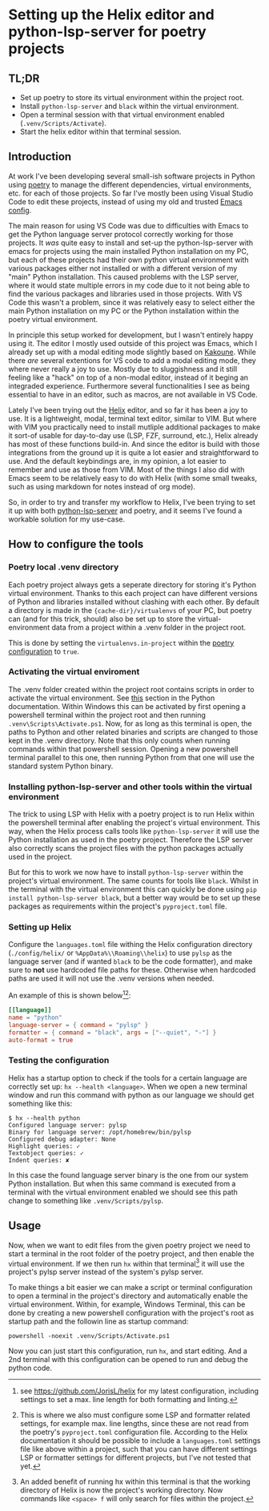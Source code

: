 # Setting up the Helix editor and python-lsp-server for poetry projects

## TL;DR

- Set up poetry to store its virtual environment within the project root.
- Install `python-lsp-server` and `black` within the virtual environment.
- Open a terminal session with that virtual environment enabled
  (`.venv/Scripts/Activate`).
- Start the helix editor within that terminal session.

## Introduction

At work I've been developing several small-ish software projects in Python using
[poetry](https://python-poetry.org) to manage the different dependencies,
virtual environments, etc. for each of those projects. So far I've mostly been
using Visual Studio Code to edit these projects, instead of using my old and
trusted [Emacs config](https://github.com/JorisL/.emacs.d).

The main reason for using VS Code was due to difficulties with Emacs to get the
Python language server protocol correctly working for those projects. It _was_
quite easy to install and set-up the python-lsp-server with emacs for projects
using the main installed Python installation on my PC, but each of these
projects had their own python virtual environment with various packages either
not installed or with a different version of my "main" Python installation. This
caused problems with the LSP server, where it would state multiple errors in my
code due to it not being able to find the various packages and libraries used in
those projects. With VS Code this wasn't a problem, since it was relatively easy
to select either the main Python installation on my PC or the Python
installation within the poetry virtual environment.

In principle this setup worked for development, but I wasn't entirely happy
using it. The editor I mostly used outside of this project was Emacs, which I
already set up with a modal editing mode slightly based on
[Kakoune](https://kakoune.org). While there _are_ several extentions for VS code
to add a modal editing mode, they where never really a joy to use. Mostly due to
sluggishness and it still feeling like a "hack" on top of a non-modal editor,
instead of it beging an integraded experience. Furthermore several
functionalities I see as being essential to have in an editor, such as macros,
are not available in VS Code.

Lately I've been trying out the [Helix](https://helix-editor.com) editor, and so
far it has been a joy to use. It is a lightweight, modal, terminal text editor,
similar to VIM. But where with VIM you practically need to install mutliple
additional packages to make it sort-of usable for day-to-day use (LSP, FZF,
surround, etc.), Helix already has most of these functions build-in. And since
the editor is build with those integrations from the ground up it is quite a lot
easier and straightforward to use. And the default keybindings are, in my
opinion, a lot easier to remember and use as those from VIM. Most of the things
I also did with Emacs seem to be relatively easy to do with Helix (with some
small tweaks, such as using markdown for notes instead of org mode).

So, in order to try and transfer my workflow to Helix, I've been trying to set
it up with both
[python-lsp-server](https://github.com/python-lsp/python-lsp-server) and poetry,
and it seems I've found a workable solution for my use-case.

## How to configure the tools

### Poetry local .venv directory

Each poetry project always gets a seperate directory for storing it's Python
virtual environment. Thanks to this each project can have different versions of
Python and libraries installed without clashing with each other. By default a
directory is made in the `{cache-dir}/virtualenvs` of your PC, but poetry can
(and for this trick, should) also be set up to store the virtual-environment
data from a project within a .venv folder in the project root.

This is done by setting the `virtualenvs.in-project` within the
[poetry configuration](https://python-poetry.org/docs/configuration/#virtualenvsin-project)
to `true`.

### Activating the virtual enviroment

The .venv folder created within the project root contains scripts in order to
activate the virtual environment. See
[this](https://docs.python.org/3/library/venv.html#how-venvs-work) section in
the Python documentation. Within Windows this can be activated by first opening
a powershell terminal within the project root and then running
`.venv\Scripts\Activate.ps1`. Now, for as long as this terminal is open, the
paths to Python and other related binaries and scripts are changed to those kept
in the .venv directory. Note that this only counts when running commands within
that powershell session. Opening a new powershell terminal parallel to this one,
then running Python from that one will use the standard system Python binary.

### Installing python-lsp-server and other tools within the virtual environment

The trick to using LSP with Helix with a poetry project is to run Helix within
the powershell terminal after enabling the project's virtual environment. This
way, when the Helix process calls tools like `python-lsp-server` it will use the
Python installation as used in the poetry project. Therefore the LSP server also
correctly scans the project files with the python packages actually used in the
project.

But for this to work we now have to install `python-lsp-server` within the
project's virtual environment. The same counts for tools like `black`. Whilst in
the terminal with the virtual environment this can quickly be done using
`pip install python-lsp-server black`, but a better way would be to set up these
packages as requirements within the project's `pyproject.toml` file.

### Setting up Helix

Configure the `languages.toml` file withing the Helix configuration directory
(`./config/helix/` or `%AppData%\\Roaming\\helix`) to use `pylsp` as the
language server (and if wanted `black` to be the code formatter), and make sure
to **not** use hardcoded file paths for these. Otherwise when hardcoded paths
are used it will not use the .venv versions when needed.

An example of this is shown below[^1][^2]:

```{.toml .numberLines}
[[language]]
name = "python"
language-server = { command = "pylsp" }
formatter = { command = "black", args = ["--quiet", "-"] }
auto-format = true
```

[^1]: see <https://github.com/JorisL/helix> for my latest configuration,
including settings to set a max. line length for both formatting and linting.

[^2]: This is where we also must configure some LSP and formatter related
settings, for example max. line lengths, since these are not read from the
poetry's `pyproject.toml` configuration file. According to the Helix
documentation it should be possible to include a `languages.toml` settings file
like above within a project, such that you can have different settings LSP or
formatter settings for different projects, but I've not tested that yet.

### Testing the configuration

Helix has a startup option to check if the tools for a certain language are
correctly set up: `hx --health <language>`. When we open a new terminal window
and run this command with python as our language we should get something like
this:

```
$ hx --health python            
Configured language server: pylsp
Binary for language server: /opt/homebrew/bin/pylsp
Configured debug adapter: None
Highlight queries: ✓
Textobject queries: ✓
Indent queries: ✘
```

In this case the found language server binary is the one from our system Python
installation. But when this same command is executed from a terminal with the
virtual environment enabled we should see this path change to something like
`.venv/Scripts/pylsp`.

## Usage

Now, when we want to edit files from the given poetry project we need to start a
terminal in the root folder of the poetry project, and then enable the virtual
environment. If we then run `hx` within that terminal[^3] it will use the
project's pylsp server instead of the system's pylsp server.

[^3]: An added benefit of running hx within this terminal is that the working
directory of Helix is now the project's working directory. Now commands like
`<space> f` will only search for files within the project.

To make things a bit easier we can make a script or terminal configuration to
open a terminal in the project's directory and automatically enable the virtual
environment. Within, for example, Windows Terminal, this can be done by creating
a new powershell configuration with the project's root as startup path and the
followin line as startup command:

```
powershell -noexit .venv/Scripts/Activate.ps1
```

Now you can just start this configuration, run `hx`, and start editing. And a
2nd terminal with this configuration can be opened to run and debug the python
code.
